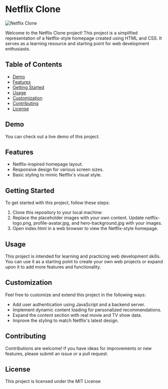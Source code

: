 # Netflix Clone

![Netflix Clone](netflix-screenshot.png)

Welcome to the Netflix Clone project! This project is a simplified representation of a Netflix-style homepage created using HTML and CSS. It serves as a learning resource and starting point for web development enthusiasts.

## Table of Contents

- [Demo](#demo)
- [Features](#features)
- [Getting Started](#getting-started)
- [Usage](#usage)
- [Customization](#customization)
- [Contributing](#contributing)
- [License](#license)

## Demo

You can check out a live demo of this project.

## Features

- Netflix-inspired homepage layout.
- Responsive design for various screen sizes.
- Basic styling to mimic Netflix's visual style.

## Getting Started

To get started with this project, follow these steps:

1. Clone this repository to your local machine:
2. Replace the placeholder images with your own content. Update netflix-logo.png, profile-avatar.jpg, and hero-background.jpg with your images.
3. Open index.html in a web browser to view the Netflix-style homepage.

## Usage

This project is intended for learning and practicing web development skills. You can use it as a starting point to create your own web projects or expand upon it to add more features and functionality.

## Customization

Feel free to customize and extend this project in the following ways:

- Add user authentication using JavaScript and a backend server.
- Implement dynamic content loading for personalized recommendations.
- Expand the content section with real movie and TV show data.
- Improve the styling to match Netflix's latest design.

## Contributing

Contributions are welcome! If you have ideas for improvements or new features, please submit an issue or a pull request.

## License

This project is licensed under the MIT License
